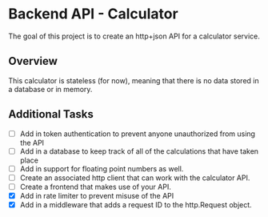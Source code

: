 # Backend API - Calculator

The goal of this project is to create an http+json API for a calculator service.

## Overview

This calculator is stateless (for now), meaning that there is no data stored in a database or in memory.

## Additional Tasks

- [ ] Add in token authentication to prevent anyone unauthorized from using the API
- [ ] Add in a database to keep track of all of the calculations that have taken place
- [ ] Add in support for floating point numbers as well.
- [ ] Create an associated http client that can work with the calculator API.
- [ ] Create a frontend that makes use of your API.
- [x] Add in rate limiter to prevent misuse of the API
- [x] Add in a middleware that adds a request ID to the http.Request object.
